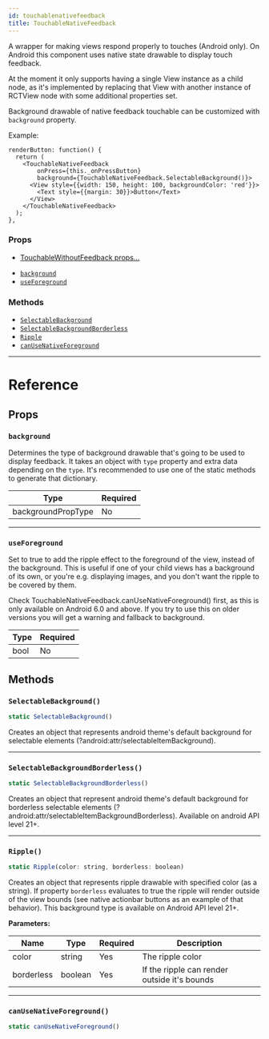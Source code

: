 ```yaml
---
id: touchablenativefeedback
title: TouchableNativeFeedback
---
```

A wrapper for making views respond properly to touches (Android only).
On Android this component uses native state drawable to display touch
feedback.

At the moment it only supports having a single View instance as a child
node, as it's implemented by replacing that View with another instance of
RCTView node with some additional properties set.

Background drawable of native feedback touchable can be customized with
`background` property.

Example:

```
renderButton: function() {
  return (
    <TouchableNativeFeedback
        onPress={this._onPressButton}
        background={TouchableNativeFeedback.SelectableBackground()}>
      <View style={{width: 150, height: 100, backgroundColor: 'red'}}>
        <Text style={{margin: 30}}>Button</Text>
      </View>
    </TouchableNativeFeedback>
  );
},
```

### Props

* [TouchableWithoutFeedback props...](touchablewithoutfeedback.md#props)
- [`background`](touchablenativefeedback.md#background)
- [`useForeground`](touchablenativefeedback.md#useforeground)




### Methods

- [`SelectableBackground`](touchablenativefeedback.md#selectablebackground)
- [`SelectableBackgroundBorderless`](touchablenativefeedback.md#selectablebackgroundborderless)
- [`Ripple`](touchablenativefeedback.md#ripple)
- [`canUseNativeForeground`](touchablenativefeedback.md#canusenativeforeground)




---

# Reference

## Props

### `background`

Determines the type of background drawable that's going to be used to
display feedback. It takes an object with `type` property and extra data
depending on the `type`. It's recommended to use one of the static
methods to generate that dictionary.

| Type | Required |
| - | - |
| backgroundPropType | No |




---

### `useForeground`

Set to true to add the ripple effect to the foreground of the view, instead of the
background. This is useful if one of your child views has a background of its own, or you're
e.g. displaying images, and you don't want the ripple to be covered by them.

Check TouchableNativeFeedback.canUseNativeForeground() first, as this is only available on
Android 6.0 and above. If you try to use this on older versions you will get a warning and
fallback to background.

| Type | Required |
| - | - |
| bool | No |






## Methods

### `SelectableBackground()`

```javascript
static SelectableBackground()
```

Creates an object that represents android theme's default background for
selectable elements (?android:attr/selectableItemBackground).



---

### `SelectableBackgroundBorderless()`

```javascript
static SelectableBackgroundBorderless()
```

Creates an object that represent android theme's default background for borderless
selectable elements (?android:attr/selectableItemBackgroundBorderless).
Available on android API level 21+.



---

### `Ripple()`

```javascript
static Ripple(color: string, borderless: boolean)
```

Creates an object that represents ripple drawable with specified color (as a
string). If property `borderless` evaluates to true the ripple will
render outside of the view bounds (see native actionbar buttons as an
example of that behavior). This background type is available on Android
API level 21+.

**Parameters:**

| Name | Type | Required | Description |
| - | - | - | - |
| color | string | Yes | The ripple color |
| borderless | boolean | Yes | If the ripple can render outside it's bounds |




---

### `canUseNativeForeground()`

```javascript
static canUseNativeForeground()
```



